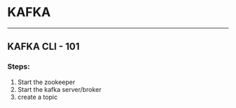 # KAFKA

---

## KAFKA CLI - 101

### Steps:

1. Start the zookeeper
2. Start the kafka server/broker
3. create a topic